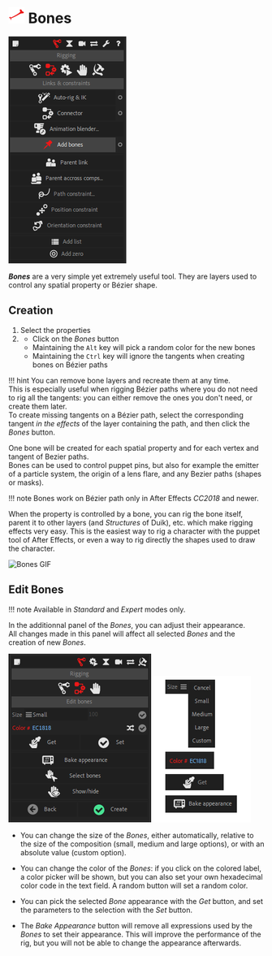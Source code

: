# ![bone icon](img/duik-icons/bone-icon-r.png) Bones

![create bones](img/duik-screenshots/S-Rigging/S-Rigging-Constraints/AddBones.PNG)

***Bones*** are a very simple yet extremely useful tool. They are layers used to control any spatial property or Bézier shape.

## Creation

1. Select the properties
2. - Click on the _Bones_ button
    - Maintaining the `Alt` key will pick a random color for the new bones
    - Maintaining the `Ctrl` key will ignore the tangents when creating bones on Bézier paths

!!! hint
    You can remove bone layers and recreate them at any time.  
    This is especially useful when rigging Bézier paths where you do not need to rig all the tangents: you can either remove the ones you don't need, or create them later.  
    To create missing tangents on a Bézier path, select the corresponding tangent _in the effects_ of the layer containing the path, and then click the _Bones_ button.

One bone will be created for each spatial property and for each vertex and tangent of Bezier paths.  
Bones can be used to control puppet pins, but also for example the emitter of a particle system, the origin of a lens flare, and any Bezier paths (shapes or masks).

!!! note
    Bones work on Bézier path only in After Effects *CC2018* and newer.

When the property is controlled by a bone, you can rig the bone itself, parent it to other layers (and *Structures* of Duik), etc. which make rigging effects very easy. This is the easiest way to rig a character with the puppet tool of After Effects, or even a way to rig directly the shapes used to draw the character.

![Bones GIF](img/examples/bones-2.gif)

## Edit Bones

!!! note
    Available in *Standard* and *Expert* modes only.

In the additionnal panel of the *Bones*, you can adjust their appearance.  
All changes made in this panel will affect all selected *Bones* and the creation of new *Bones*.

![edit bones](img/duik-screenshots/S-Rigging/S-Rigging-Constraints/AddBones-EditBones.PNG)
![edit bones](img/duik-screenshots/S-Rigging/S-Rigging-Constraints/AddBones-EditBones-options.png)

- You can change the size of the *Bones*, either automatically, relative to the size of the composition (small, medium and large options), or with an absolute value (custom option).

- You can change the color of the *Bones*: if you click on the colored label, a color picker will be shown, but you can also set your own hexadecimal color code in the text field. A random button will set a random color.

- You can pick the selected *Bone* appearance with the *Get* button, and set the parameters to the selection with the *Set* button.

- The *Bake Appearance* button will remove all expressions used by the *Bones* to set their appearance. This will improve the performance of the rig, but you will not be able to change the appearance afterwards.
